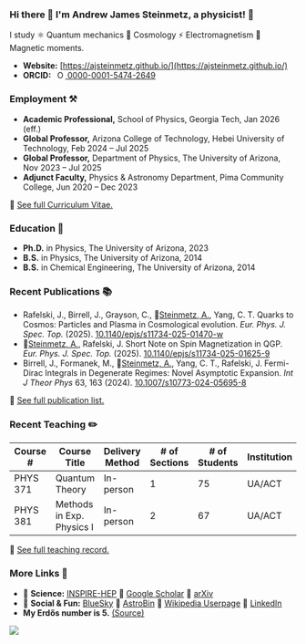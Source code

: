 ### Hi there 👋 I'm Andrew James Steinmetz, a physicist! 🔭

I study ⚛ Quantum mechanics 🌌 Cosmology ⚡ Electromagnetism 🧲 Magnetic moments.

- **Website:** [https://ajsteinmetz.github.io/](https://ajsteinmetz.github.io/)
- **ORCID:** <a
  id="cy-effective-orcid-url"
  class="underline"
  href="https://orcid.org/0000-0001-5474-2649"
  target="orcid.widget"
  rel="me noopener noreferrer"
  style="vertical-align: top">
  <img
    src="https://orcid.org/sites/default/files/images/orcid_16x16.png"
    style="width: 1em; margin-inline-start: 0.5em"
    alt="ORCID iD icon"/>
  0000-0001-5474-2649
</a>

### Employment ⚒

- **Academic Professional,** School of Physics, Georgia Tech, Jan 2026 (eff.)
- **Global Professor,** Arizona College of Technology, Hebei University of Technology, Feb 2024 – Jul 2025
- **Global Professor,** Department of Physics, The University of Arizona, Nov 2023 – Jul 2025
- **Adjunct Faculty,** Physics & Astronomy Department, Pima Community College, Jun 2020 – Dec 2023

🔗 [See full Curriculum Vitae.](https://ajsteinmetz.github.io/cv.html)

### Education 🍎

- **Ph.D.** in Physics, The University of Arizona, 2023
- **B.S.** in Physics, The University of Arizona, 2014
- **B.S.** in Chemical Engineering, The University of Arizona, 2014

### Recent Publications 📚

* Rafelski, J., Birrell, J., Grayson, C., 🌟[Steinmetz, A.](https://github.com/ajsteinmetz/thesis-collab-project), Yang, C. T. Quarks to Cosmos: Particles and Plasma in Cosmological evolution. <i>Eur. Phys. J. Spec. Top.</i> (2025). [10.1140/epjs/s11734-025-01470-w](https://doi.org/10.1140/epjs/s11734-025-01470-w)
* 🌟[Steinmetz, A.](https://github.com/ajsteinmetz/short-note-qgp), Rafelski, J. Short Note on Spin Magnetization in QGP. <i>Eur. Phys. J. Spec. Top.</i> (2025). [10.1140/epjs/s11734-025-01625-9](https://doi.org/10.1140/epjs/s11734-025-01625-9)
* Birrell, J., Formanek, M., 🌟[Steinmetz, A.](https://github.com/ajsteinmetz/fermi-distribution), Yang, C. T., Rafelski, J. Fermi-Dirac Integrals in Degenerate Regimes: Novel Asymptotic Expansion. <i>Int J Theor Phys</i> 63, 163 (2024). [10.1007/s10773-024-05695-8](https://doi.org/10.1007/s10773-024-05695-8)

🔗 [See full publication list.](https://ajsteinmetz.github.io/publications.html)

### Recent Teaching ✏️

| Course #   | Course Title                      | Delivery Method | # of Sections | # of Students | Institution | Semester       |
|------------|-----------------------------------|-----------------|---------------|---------------|-------------|----------------|
| PHYS 371   | Quantum Theory                    | In-person       | 1             | 75            | UA/ACT      | Spring 2025    |
| PHYS 381   | Methods in Exp. Physics I         | In-person       | 2             | 67            | UA/ACT      | Spring 2025    |

🔗 [See full teaching record.](https://ajsteinmetz.github.io/teaching.html)

### More Links 🔗

- 🧪 **Science:** [INSPIRE-HEP](https://inspirehep.net/authors/1796313) 🔗 [Google Scholar](https://scholar.google.com/citations?user=fJBK1GIAAAAJ) 🔗 [arXiv](https://arxiv.org/a/steinmetz_a_1.html)
- 🎉 **Social & Fun:** [BlueSky](https://bsky.app/profile/ajsteinmetz.com) 🔗 [AstroBin](https://www.astrobin.com/users/djinn/) 🔗 [Wikipedia Userpage](https://en.wikipedia.org/wiki/User:CosmologicalDefect) 🔗 [LinkedIn](https://www.linkedin.com/in/ajsteinmetz/)
- **My Erdős number is 5.** [(Source)](https://mathscinet.ams.org/mathscinet/freetools/collab-dist?source=1443426&target=189017)

![](https://komarev.com/ghpvc/?username=ajsteinmetz&color=blue)

